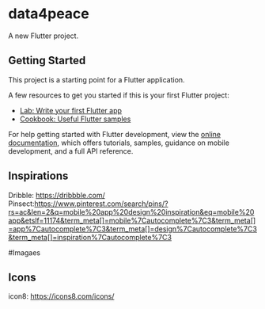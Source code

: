 # data4peace

A new Flutter project.

## Getting Started

This project is a starting point for a Flutter application.

A few resources to get you started if this is your first Flutter project:

- [Lab: Write your first Flutter app](https://docs.flutter.dev/get-started/codelab)
- [Cookbook: Useful Flutter samples](https://docs.flutter.dev/cookbook)

For help getting started with Flutter development, view the
[online documentation](https://docs.flutter.dev/), which offers tutorials,
samples, guidance on mobile development, and a full API reference.




## Inspirations 
Dribble: https://dribbble.com/
Pinsect:https://www.pinterest.com/search/pins/?rs=ac&len=2&q=mobile%20app%20design%20inspiration&eq=mobile%20app&etslf=11174&term_meta[]=mobile%7Cautocomplete%7C3&term_meta[]=app%7Cautocomplete%7C3&term_meta[]=design%7Cautocomplete%7C3&term_meta[]=inspiration%7Cautocomplete%7C3



#Imagaes 



## Icons 
icon8: https://icons8.com/icons/
